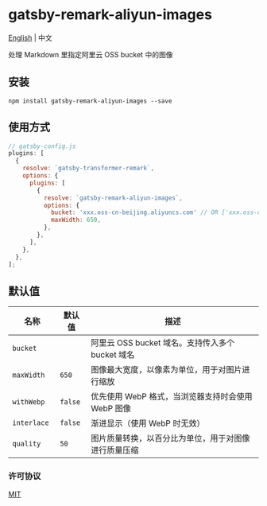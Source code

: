 # gatsby-remark-aliyun-images

[English](./README.md) | 中文

处理 Markdown 里指定阿里云 OSS bucket 中的图像

## 安装

```
npm install gatsby-remark-aliyun-images --save
```

## 使用方式

```javascript
// gatsby-config.js
plugins: [
  {
    resolve: `gatsby-transformer-remark`,
    options: {
      plugins: [
        {
          resolve: `gatsby-remark-aliyun-images`,
          options: {
            bucket: 'xxx.oss-cn-beijing.aliyuncs.com' // OR ['xxx.oss-cn-beijing.aliyuncs.com']
            maxWidth: 650,
          },
        },
      ],
    },
  },
];
```

## 默认值

| 名称                    | 默认值   | 描述                                                                                                                                                                                                                                                                                                                                                                       |
| ---------------------- | ------- | --------------------------------------------------------------------------------------------------------------------------------------------------------------------------------------------------------------------------------------------------------------------------------------------------------------------------------------------------------------------------------- |
| `bucket`               |         |  阿里云 OSS bucket 域名。支持传入多个 bucket 域名                                                                                                                                                                                                                                                                                                      |
| `maxWidth`             | `650`   | 图像最大宽度，以像素为单位，用于对图片进行缩放                                                                                                                                                                                                                                                                                                       |
| `withWebp `            | `false` | 优先使用 WebP 格式，当浏览器支持时会使用 WebP 图像                                                                                                   |
| `interlace `           | `false` | 渐进显示（使用 WebP 时无效）                                                                                                                                                                                                                                                                   |
| `quality `             | `50`    | 图片质量转换，以百分比为单位，用于对图像进行质量压缩                                                                                                                                                                                                                                                                                                |


### 许可协议

[MIT](https://github.com/Raincal/gatsby-yuque/tree/master/packages/gatsby-remark-yuque-images/LICENSE)
